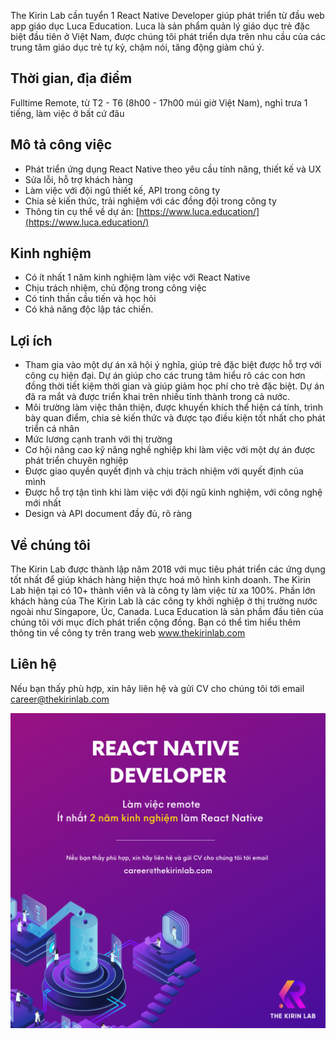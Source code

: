 The Kirin Lab cần tuyển 1 React Native Developer giúp phát triển từ đầu web app giáo dục Luca Education. Luca là sản phẩm quản lý giáo dục trẻ đặc biệt đầu tiên ở Việt Nam, được chúng tôi phát triển dựa trên nhu cầu của các trung tâm giáo dục trẻ tự kỷ, chậm nói, tăng động giảm chú ý.

## Thời gian, địa điểm
Fulltime Remote, từ T2 - T6 (8h00 - 17h00 múi giờ Việt Nam), nghỉ trưa 1 tiếng, làm việc ở bất cứ đâu

## Mô tả công việc
* Phát triển ứng dụng React Native theo yêu cầu tính năng, thiết kế và UX
* Sửa lỗi, hỗ trợ khách hàng
* Làm việc với đội ngũ thiết kế, API trong công ty
* Chia sẻ kiến thức, trải nghiệm với các đồng đội trong công ty
* Thông tin cụ thể về dự án: [https://www.luca.education/](https://www.luca.education/)

## Kinh nghiệm
* Có ít nhất 1 năm kinh nghiệm làm việc với React Native
* Chịu trách nhiệm, chủ động trong công việc
* Có tinh thần cầu tiến và học hỏi
* Có khả năng độc lập tác chiến.

## Lợi ích
* Tham gia vào một dự án xã hội ý nghĩa, giúp trẻ đặc biệt được hỗ trợ với công cụ hiện đại. Dự án giúp cho các trung tâm hiểu rõ các con hơn đồng thời tiết kiệm thời gian và giúp giảm học phí cho trẻ đặc biệt. Dự án đã ra mắt và được triển khai trên nhiều tỉnh thành trong cả nước.
* Môi trường làm việc thân thiện, được khuyến khích thể hiện cá tính, trình bày quan điểm, chia sẻ kiến thức và được tạo điều kiện tốt nhất cho phát triển cá nhân
* Mức lương cạnh tranh với thị trường
* Cơ hội nâng cao kỹ năng nghề nghiệp khi làm việc với một dự án được phát triển chuyên nghiệp
* Được giao quyền quyết định và chịu trách nhiệm với quyết định của mình
* Được hỗ trợ tận tình khi làm việc với đội ngũ kinh nghiệm, với công nghệ mới nhất
* Design và API document đầy đủ, rõ ràng


## Về chúng tôi
The Kirin Lab được thành lập năm 2018 với mục tiêu phát triển các ứng dụng tốt nhất để giúp khách hàng hiện thực hoá mô hình kinh doanh. The Kirin Lab hiện tại có 10+ thành viên và là công ty làm việc từ xa 100%. Phần lớn khách hàng của The Kirin Lab là các công ty khởi nghiệp ở thị trường nước ngoài như Singapore, Úc, Canada. Luca Education là sản phầm đầu tiên của chúng tôi với mục đích phát triển cộng đồng. Bạn có thể tìm hiểu thêm thông tin về công ty trên trang web www.thekirinlab.com

## Liên hệ
Nếu bạn thấy phù hợp, xin hãy liên hệ và gửi CV cho chúng tôi tới email career@thekirinlab.com

![Job Poster](/images/react_dec_2021.png)

